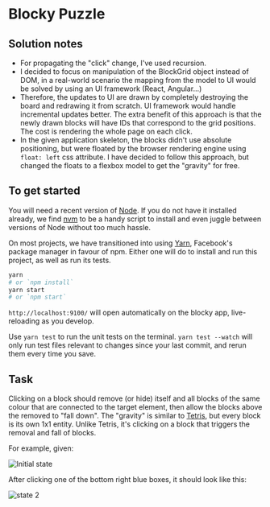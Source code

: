 # Blocky Puzzle

## Solution notes
* For propagating the "click" change, I've used recursion.
* I decided to focus on manipulation of the BlockGrid object instead of DOM, in a real-world scenario the mapping from the model to UI would be solved by using an UI framework (React, Angular...)
* Therefore, the updates to UI are drawn by completely destroying the board and redrawing it from scratch. UI framework would handle incremental updates better. The extra benefit of this approach is that the newly drawn blocks will have IDs that correspond to the grid positions. The cost is rendering the whole page on each click. 
* In the given application skeleton, the blocks didn't use absolute positioning, but were floated by the browser rendering engine using `float: left` css attribute. I have decided to follow this approach, but changed the floats to a flexbox model to get the "gravity" for free.

## To get started

You will need a recent version of [Node]. If you do not have it installed already, we find [nvm] to be a handy script to install and even juggle between versions of Node without too much hassle.

On most projects, we have transitioned into using [Yarn], Facebook's package manager in favour of npm. Either one will do to install and run this project, as well as run its tests.

```sh
yarn
# or `npm install`
yarn start
# or `npm start`
```

`http://localhost:9100/` will open automatically on the blocky app, live-reloading as you develop.

Use `yarn test` to run the unit tests on the terminal. `yarn test --watch` will only run test files relevant to changes since your last commit, and rerun them every time you save.

## Task

Clicking on a block should remove (or hide) itself and all blocks of the same colour that are connected to the target element, then allow the blocks above the removed to "fall down". The "gravity" is similar to [Tetris], but every block is its own 1x1 entity. Unlike Tetris, it's clicking on a block that triggers the removal and fall of blocks.

For example, given:

![Initial state](./initial.jpg)

After clicking one of the bottom right blue boxes, it should look like this:

![state 2](./expectedResult.jpg)

[node]: https://nodejs.org/en/ "Node is a JavaScript runtime built on Chrome's V8 JavaScript engine"
[nvm]: https://github.com/creationix/nvm 'Because nobody wants to upgrade and downgrade Node per project'
[yarn]: https://yarnpkg.com/en/docs/install 'Never go full Facebook though'
[tetris]: https://en.wikipedia.org/wiki/Tetris "You've played Tetris, right?"
